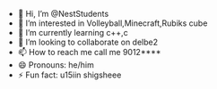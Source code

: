 - 👋 Hi, I’m @NestStudents
- 👀 I’m interested in Volleyball,Minecraft,Rubiks cube
- 🌱 I’m currently learning c++,c
- 💞️ I’m looking to collaborate on delbe2
- 📫 How to reach me call me 9012****
- 😄 Pronouns: he/him
- ⚡ Fun fact: u15iin shigsheee

<!---
NestStudents/NestStudents is a ✨ special ✨ repository because its `README.md` (this file) appears on your GitHub profile.
You can click the Preview link to take a look at your changes.
--->
